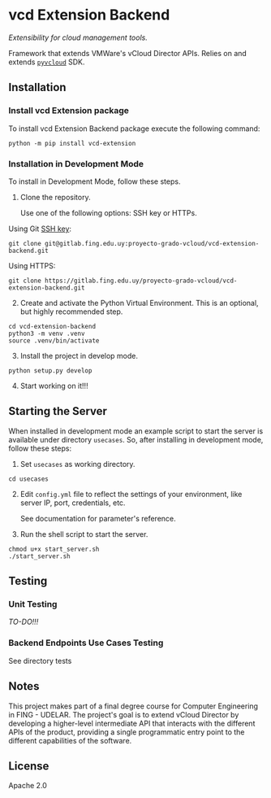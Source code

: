 # vcd Extension Backend

_Extensibility for cloud management tools._

Framework that extends VMWare's vCloud Director APIs.  Relies on and extends [`pyvcloud`](https://github.com/vmware/pyvcloud) SDK.

## Installation

### Install vcd Extension package
To install vcd Extension Backend package execute the following command:

```shell
python -m pip install vcd-extension
```

### Installation in Development Mode
To install in Development Mode, follow these steps.

1. Clone the repository.

   Use one of the following options: SSH key or HTTPs.

Using Git [SSH key](https://gitlab.fing.edu.uy/help/ssh/README#gitlab-and-ssh-keys):

```shell
git clone git@gitlab.fing.edu.uy:proyecto-grado-vcloud/vcd-extension-backend.git
```

Using HTTPS:

```shell
git clone https://gitlab.fing.edu.uy/proyecto-grado-vcloud/vcd-extension-backend.git
```

2. Create and activate the Python Virtual Environment. This is an optional, but highly recommended step.

```shell
cd vcd-extension-backend
python3 -m venv .venv
source .venv/bin/activate
```

3. Install the project in develop mode.

```shell
python setup.py develop
```

4. Start working on it!!!

## Starting the Server

When installed in development mode an example script to start the server is available under directory `usecases`.
So, after installing in development mode, follow these steps:

1. Set `usecases` as working directory.

```shell
cd usecases
```

2. Edit `config.yml` file to reflect the settings of your environment, like server IP, port, credentials, etc.

   See documentation for parameter's reference.


3. Run the shell script to start the server.

```shell
chmod u+x start_server.sh
./start_server.sh
```

## Testing

### Unit Testing

*TO-DO!!!*

### Backend Endpoints Use Cases Testing

See directory tests

## Notes

This project makes part of a final degree course for Computer Engineering in FING - UDELAR.  The project's goal is to
extend vCloud Director by developing a higher-level intermediate API that interacts with the different APIs of
the product, providing a single programmatic entry point to the different capabilities of the software.

## License

Apache 2.0
